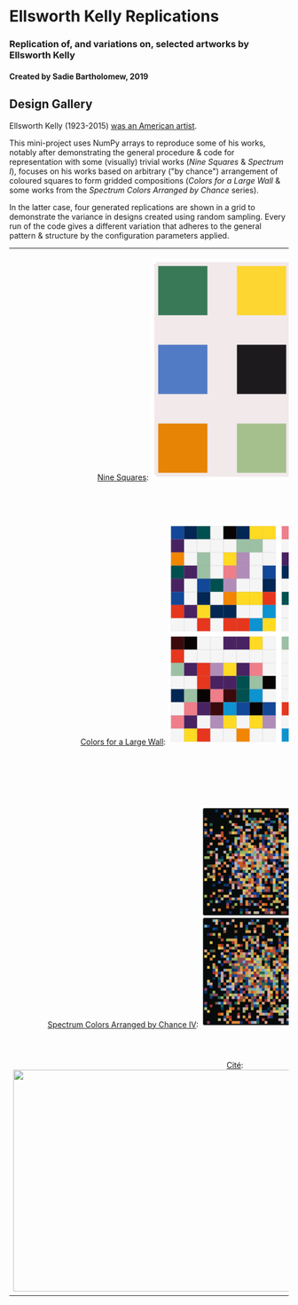 # Ellsworth Kelly Replications


### Replication of, and variations on, selected artworks by Ellsworth Kelly


#### Created by Sadie Bartholomew, 2019


## Design Gallery

Ellsworth Kelly (1923-2015)
[was an American artist](https://ellsworthkelly.org/biography/).

This mini-project uses NumPy arrays to reproduce some of his works, notably
after demonstrating the general procedure & code for representation with some
(visually) trivial works (*Nine Squares* & *Spectrum I*), focuses on his
works based on arbitrary ("by chance") arrangement of coloured squares to
form gridded compositions (*Colors for a Large Wall* & some works from the
*Spectrum Colors Arranged by Chance* series).

In the latter case, four generated replications are shown in a grid to
demonstrate the variance in designs created using random sampling. Every
run of the code gives a different variation that adheres to the
general pattern & structure by the configuration parameters applied.

|                                                                                                                                                                   |                                                                                                                                                                    |
| :---------------------------------------------------------------------------------------------------------------------------------------------------------------: | :----------------------------------------------------------------------------------------------------------------------------------------------------------------: |
|                  [Nine Squares](https://www.tate.org.uk/art/artworks/kelly-nine-squares-p77435): <img src="img/NS.png" width="400" height="400">                  |                             [Spectrum I](https://ellsworthkelly.org/work/spectrum-i/): <img src="img/S1.png" width="400" height="400">                             |
|              [Colors for a Large Wall](https://ellsworthkelly.org/work/colors-for-a-large-wall/): <img src="img/CFALW.png" width="400" height="400">              |             [Spectrum Colors Arranged by Chance II](https://www.moma.org/collection/works/37202): <img src="img/SCABC2.png" width="400" height="400">              |
| [Spectrum Colors Arranged by Chance IV](https://ellsworthkelly.org/work/spectrum-colors-arranged-by-chance/): <img src="img/SCABC4.png" width="400" height="400"> | [Spectrum Colors Arranged by Chance VII](https://ellsworthkelly.org/work/spectrum-colors-arranged-by-chance/): <img src="img/SCABC7.png" width="400" height="400"> |
|                                 [Cité](https://ellsworthkelly.org/work/cite/): <img src="img/cité.png" width="800" height="400">                                  |

